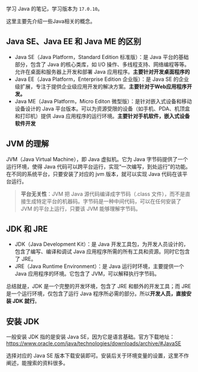 学习 Java 的笔记，学习版本为 `17.0.10`。

这里主要先介绍一些Java相关的概念。

## Java SE、Java EE 和 Java ME 的区别

- Java SE（Java Platform，Standard Edition 标准版）：是 Java 平台的基础部分，包含了 Java 的核心类库，如 I/O 操作、多线程支持、网络编程等等。允许在桌面和服务器上开发和部署 Java 应用程序。**主要针对开发桌面程序的**
- Java EE（Java Platform，Enterprise Edition 企业版）：是 Java SE 的企业级扩展，专注于提供企业级应用开发的解决方案。**主要针对于Web应用程序开发。**
- Java ME（Java Platform，Micro Editon 微型版）：是针对嵌入式设备和移动设备设计的 Java 平台版本。可以为资源受限的设备（如手机、PDA、机顶盒和打印机）提供 Java 应用程序的运行环境。**主要针对手机软件，嵌入式设备软件开发**

## JVM 的理解

JVM（Java Virtual Machine），即 Java 虚拟机。它为 Java 字节码提供了一个运行环境，使得 Java 代码可以跨平台运行，实现“一次编写，到处运行”的功能。在不同的系统平台，只要安装了对应的 jvm 版本，就可以实现 Java 代码在该平台运行。

> **平台无关性**：JVM 把 Java 源代码编译成字节码（.class 文件），而不是直接生成特定平台的机器码。字节码是一种中间代码，可以在任何安装了 JVM 的平台上运行，只要该 JVM 能够理解字节码。

## JDK 和 JRE

- JDK（Java Development Kit）：是 Java 开发工具包，为开发人员设计的，包含了编写、编译和调试 Java 应用程序所需的所有工具和资源。同时它包含了 JRE。
- JRE（Java Runtime Environment）：是 Java 运行时环境，主要提供一个 Java 应用程序的环境。它包含了 JVM，可以解释执行字节码。

总结就是，JDK 是一个完整的开发环境，包含了 JRE 和额外的开发工具；而 JRE 是一个运行环境，仅包含了运行 Java 程序所必需的部分。所以**开发人员，直接安装 JDK 就行**。

## 安装 JDK

一般安装 JDK 指的是安装 Java SE，因为它是语言基础。官方下载地址：https://www.oracle.com/java/technologies/downloads/archive/#JavaSE

选择对应的 Java SE 版本下载安装即可。安装后关于环境变量的设置，这里不作阐述，能搜索的资料很多。
